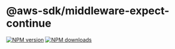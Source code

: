 # @aws-sdk/middleware-expect-continue

[![NPM version](https://img.shields.io/npm/v/@aws-sdk/middleware-expect-continue/preview.svg)](https://www.npmjs.com/package/@aws-sdk/middleware-expect-continue)
[![NPM downloads](https://img.shields.io/npm/dm/@aws-sdk/middleware-expect-continue.svg)](https://www.npmjs.com/package/@aws-sdk/middleware-expect-continue)
